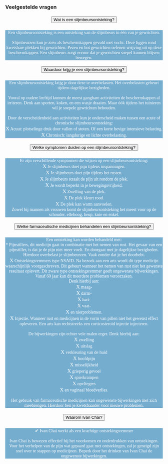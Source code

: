 ### Veelgestelde vragen
<!--START faq -->
<section id=faq>
<div data-aos="fade-right" class="col-md-12 aos-init aos-animate">
                    <div class="accordion" id="faqAccordion">
                        <div class="card shadow">
                            <div class="card-header" id="heading_1">
                                <h5 style="font-family:papyrus; text-align:center" class="mb-0">
                                    <button style="white-space:break-spaces" class="btn btn-link collapsed" type="button" data-toggle="collapse" data-target="#collapse_1" aria-expanded="false" aria-controls="collapse_1">Wat is een slijmbeursontsteking?</button>
                                </h5>
                            </div>
                            <div id="collapse_1" class="collapse" aria-labelledby="heading_1" data-parent="#faqAccordion" style="">
                                <div class="card-body" style="background-color: #75adcf; color: white">
                                    <p style="font-family:candara; text-align:center">Een slijmbeursontsteking is een ontsteking van de slijmbeurs in één van je gewrichten.<br><br>Slijmbeurzen kun je zien als beschermkappen gevuld met vocht. Deze liggen rond kwetsbare plekken bij gewrichten. Pezen en bot gewrichten oefenen wrijving uit op deze beschermkappen. Een slijmbeurs zorgt ervoor dat je gewrichten soepel kunnen blijven bewegen.</p>
                                </div>
                            </div>
                        </div>
                        <div class="card shadow">
                            <div class="card-header" id="heading_2">
                                <h5 style="font-family:papyrus; text-align:center" class="mb-0">
                                    <button style="white-space:break-spaces" class="btn btn-link collapsed" type="button" data-toggle="collapse" data-target="#collapse_2" aria-expanded="false" aria-controls="collapse_2">Waardoor krijg je een slijmbeursontsteking?</button>
                                </h5>
                            </div>
                            <div id="collapse_2" class="collapse" aria-labelledby="heading_2" data-parent="#faqAccordion" style="">
                                <div class="card-body" style="background-color: #75adcf; color: white">
                                    <p style="font-family:candara; text-align:center">Een slijmbeursontsteking krijg je door deze te overbelasten. Het overbelasten gebeurt tijdens dagelijkse bezigheden.<br><br>Vooral op oudere leeftijd kunnen de meest gangbare activiteiten de beschermkappen al irriteren. Denk aan sporten, koken, en een wasje draaien. Maar óók tijdens het tuinieren wil je soepele gewrichten behouden.<br><br>Door de verscheidenheid aan activiteiten kun je onderscheid maken tussen een acute of chronische slijmbeursontsteking:<br><big>X</big> Acuut: plotselinge druk door vallen of stoten. Of een korte hevige intensieve belasting.<br><big>X</big> Chronisch: langdurige en lichte overbelasting.</p>
                                </div>
                            </div>
                        </div>
                        <div class="card shadow">
                            <div class="card-header" id="heading_3">
                                <h5 style="font-family:papyrus; text-align:center" class="mb-0">
                                    <button style="white-space:break-spaces" class="btn btn-link collapsed" type="button" data-toggle="collapse" data-target="#collapse_3" aria-expanded="false" aria-controls="collapse_3">Welke symptomen duiden op een slijmbeursontsteking?</button>
                                </h5>
                            </div>
                            <div id="collapse_3" class="collapse" aria-labelledby="heading_3" data-parent="#faqAccordion" style="">
                                <div class="card-body" style="background-color: #75adcf; color: white">
                                    <p style="font-family:candara; text-align:center">Er zijn verschillende symptomen die wijzen op een slijmbeursontsteking:<br><big>X</big> Je slijmbeurs doet pijn tijdens inspanningen.<br><big>X</big> Je slijmbeurs doet pijn tijdens het rusten.<br><big>X</big> Je slijmbeurs straalt de pijn uit rondom de plek.<br><big>X</big> Je wordt beperkt in je bewegingsvrijheid.<br><big>X</big>  Zwelling van de plek.<br><big>X</big> De plek kleurt rood.<br><big>X</big> De plek kan warm aanvoelen.<br>Zowel bij mannen als vrouwen komt de slijmbeursontsteking het meest voor op de schouder, elleboog, heup, knie en enkel.</p>
                                </div>
                            </div>
                        </div>
                        <div class="card shadow">
                            <div class="card-header" id="heading_4">
                                <h5 style="font-family:papyrus; text-align:center" class="mb-0">
                                    <button style="white-space:break-spaces" class="btn btn-link collapsed" type="button" data-toggle="collapse" data-target="#collapse_4" aria-expanded="false" aria-controls="collapse_4">Welke farmaceutische medicijnen behandelen een slijmbeursontsteking?</button>
                                </h5>
                            </div>
                            <div id="collapse_4" class="collapse" aria-labelledby="heading_4" data-parent="#faqAccordion" style="">
                                <div class="card-body" style="background-color: #75adcf; color: white">
                                    <p style="font-family:candara; text-align:center">Een ontsteking kan worden behandeld met:<br>* Pijnstillers, dit medicijn gaat in combinatie met het nemen van rust. Het gevaar van een pijnstiller, is dat je de pijn niet meer voelt. En doorgaat met je dagelijkse bezigheden. Hierdoor overbelast je slijmbeurzen. Vaak zonder dat je het doorhebt.<br><big>X</big> Ontstekingsremmers type NSAID. Na bezoek aan een arts wordt dit type medicijn waarschijnlijk voorgeschreven. Dit gebeurt wanneer het nemen van rust niet het gewenste resultaat oplevert. Dit zware type ontstekingsremmer geeft ongewenste bijwerkingen. Vanaf 60 jaar kan dit meerdere problemen veroorzaken.<br>Denk hierbij aan:<br><big>X</big> maag-<br><big>X</big> darm-<br><big>X</big> hart-<br><big>X</big> vaat-<br><big>X</big> en nierproblemen.<br><big>X</big> Injectie. Wanneer rust en medicijnen in de vorm van pillen niet het gewenst effect opleveren. Een arts kan rechtstreeks een corticosteroïd injectie injecteren.<br><br>De bijwerkingen zijn echter vele malen erger. Denk hierbij aan:<br><big>X</big> zwelling<br><big>X</big> uitslag<br><big>X</big> verkleuring van de huid<br><big>X</big> hoofdpijn<br><big>X</big> misselijkheid<br><big>X</big> grieperig gevoel<br><big>X</big> spierkrampen<br><big>X</big> opvliegers<br><big>X</big> en vaginaal bloedverlies.<br><br>Het gebruik van farmaceutische medicijnen kan ongewenste bijwerkingen met zich meebrengen. Hierdoor ben je kwetsbaarder voor nieuwe problemen.</p>
                                </div>
                            </div>
                        </div>
                        <div class="card shadow">
                            <div class="card-header" id="heading_5">
                                <h5 style="font-family:papyrus; text-align:center" class="mb-0">
                                    <button style="white-space:break-spaces" class="btn btn-link collapsed" type="button" data-toggle="collapse" data-target="#collapse_5" aria-expanded="false" aria-controls="collapse_5">Waarom Ivan Chai?</button>
                                </h5>
                            </div>
                            <div id="collapse_5" class="collapse" aria-labelledby="heading_5" data-parent="#faqAccordion" style="">
                                <div class="card-body" style="background-color: #75adcf; color: white">
                                    <p style="font-family:candara; text-align:center">✔ Ivan Chai werkt als een krachtige ontstekingsremmer<br><br>Ivan Chai is bewezen effectief bij het voorkomen en onderdrukken van ontstekingen. Voor het verhelpen van de pijn wat gepaard gaat met ontstekingen, zal je geneigd zijn snel over te stappen op medicijnen. Beperk door het drinken van Ivan Chai de ongewenste bijwerkingen.</p>
                                </div>
                            </div>
                        </div>
                    </section>
                <!--END faq -->

